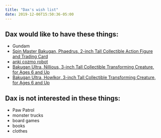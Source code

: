 ```yaml
---
title: "Dax's wish list"
date: 2019-12-06T15:50:36-05:00
---
```


## Dax would like to have these things:
* Gundam
* [Spin Master Bakugan, Phaedrus, 2-inch Tall Collectible Action Figure and Trading Card](https://www.toysrus.ca/en/Bakugan%2C-Phaedrus%2C-2-inch-Tall-Collectible-Action-Figure-and-Trading-Card/84F1D96F.html)
* [anki cozmo robot](https://www.chapters.indigo.ca/en-ca/electronics/anki-cozmo-robot/810559020622-item.html)
* [Bakugan Ultra, Nillious, 3-inch Tall Collectible Transforming Creature, for Ages 6 and Up](https://www.amazon.ca/Bakugan-Nillious-Collectible-Transforming-Creature/dp/B07GTDS9SL/ref=pd_rhf_se_p_img_1?_encoding=UTF8&psc=1&refRID=0HDEJ3Q0WVRH0DJV0844)
* [Bakugan Ultra, Howlkor, 3-inch Tall Collectible Transforming Creature, for Ages 6 and Up ](https://www.amazon.ca/Bakugan-Nillious-Collectible-Transforming-Creature/dp/B07GTGXNYZ/ref=pd_rhf_se_p_img_1?_encoding=UTF8&refRID=H9X7NDD8CF34N71N6105&th=1)

## Dax is not interested in these things:
* Paw Patrol
* monster trucks
* board games
* books
* clothes
